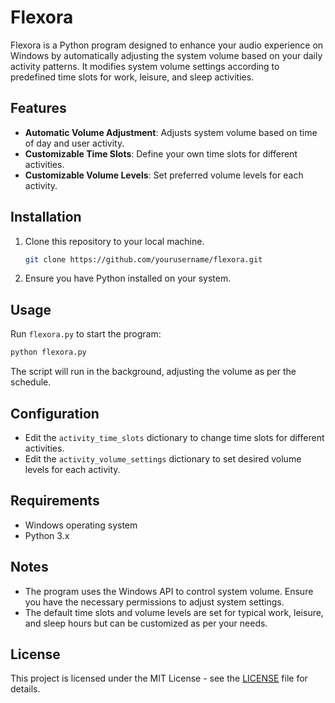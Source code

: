 # Flexora

Flexora is a Python program designed to enhance your audio experience on Windows by automatically adjusting the system volume based on your daily activity patterns. It modifies system volume settings according to predefined time slots for work, leisure, and sleep activities.

## Features

- **Automatic Volume Adjustment**: Adjusts system volume based on time of day and user activity.
- **Customizable Time Slots**: Define your own time slots for different activities.
- **Customizable Volume Levels**: Set preferred volume levels for each activity.

## Installation

1. Clone this repository to your local machine.
   ```bash
   git clone https://github.com/yourusername/flexora.git
   ```
2. Ensure you have Python installed on your system.

## Usage

Run `flexora.py` to start the program:

```bash
python flexora.py
```

The script will run in the background, adjusting the volume as per the schedule.

## Configuration

- Edit the `activity_time_slots` dictionary to change time slots for different activities.
- Edit the `activity_volume_settings` dictionary to set desired volume levels for each activity.

## Requirements

- Windows operating system
- Python 3.x

## Notes

- The program uses the Windows API to control system volume. Ensure you have the necessary permissions to adjust system settings.
- The default time slots and volume levels are set for typical work, leisure, and sleep hours but can be customized as per your needs.

## License

This project is licensed under the MIT License - see the [LICENSE](LICENSE) file for details.